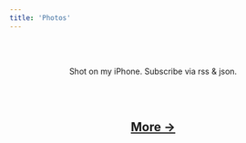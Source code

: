 ```yaml
---
title: 'Photos'
---
```

<center>

<br><br>
  <p>Shot on my iPhone. Subscribe via rss & json.</p>
<br><br>
    
<p>
  <script src="//nerdiedad.com/tools/rss-to-html/?url=https%3A%2F%2Fijustyn.com%2Fphotos%2Frss&showtitle=false&showempty=true&type=js">
  </script>
  <h2>
    <a href="https://photos.ijustyn.com/?next_cursor=1461474660000&sort=newest_first">More →</a>
  </h2>
</center>